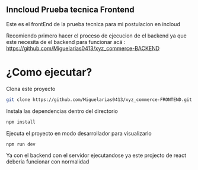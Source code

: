 ## Inncloud Prueba tecnica Frontend

Este es el frontEnd de la prueba tecnica para mi postulacion en incloud

Recomiendo primero hacer el proceso de ejecucion de el backend ya que este necesita de el backend para funcionar acá : https://github.com/Miguelarias0413/xyz_commerce-BACKEND


# ¿Como ejecutar?

Clona este proyecto
```bash
git clone https://github.com/Miguelarias0413/xyz_commerce-FRONTEND.git
```


Instala las dependencias dentro del directorio
```bash
npm install
```

Ejecuta el proyecto en modo desarrollador para visualizarlo
```bash
npm run dev
```

Ya con el backend con el servidor ejecutandose ya este projecto de react deberia funcionar con normalidad
